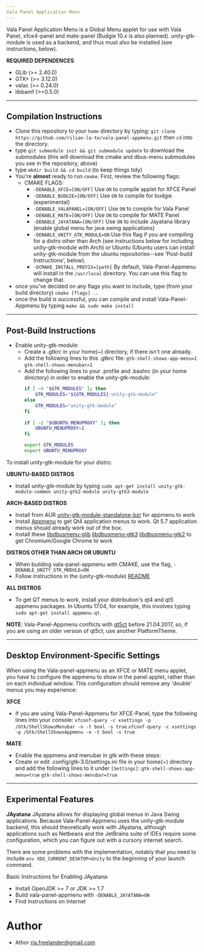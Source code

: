 ```yaml
---
Vala Panel Application Menu
---
```


Vala Panel Application Menu is a Global Menu applet for use with Vala Panel, xfce4-panel and mate-panel (Budgie 10.x is also planned). unity-gtk-module is used as a backend, and thus must also be installed (see instructions, below).

**REQUIRED DEPENDENCES**

 * GLib (>= 2.40.0)
 * GTK+ (>= 3.12.0)
 * valac (>= 0.24.0)
 * libbamf (>=0.5.0)
    
---
Compilation Instructions
---
  * Clone this repository to your `home` directory by typing:
  `git clone https://github.com/rilian-la-te/vala-panel-appmenu.git` then `cd` into the directory.
  * type `git submodule init && git submodule update` to download the submodules (this will download the cmake and dbus-menu submodules you see in the repository, above)
  * type `mkdir build && cd build` (to keep things tidy)
  * You're **almost** ready to run `cmake`. First, review the following flags:
    * CMAKE FLAGS:
      * `-DENABLE_XFCE=[ON/OFF]` Use `ON` to compile applet for XFCE Panel
      * `-DENABLE_BUDGIE=[ON/OFF]` Use `ON` to compile for budgie (experimental)
      * `-DENABLE_VALAPANEL=[ON/OFF]` Use `ON` to compile for Vala Panel
      * `-DENABLE_MATE=[ON/OFF]` Use `ON` to compile for MATE Panel
      * `-DENABLE_JAYATANA=[ON/OFF]` Use `ON` to include Jayatana library (enable global menu for java swing applications)
      * `-DENABLE_UNITY_GTK_MODULE=ON` Use this flag if you are compiling for a distro other than Arch (see instructions below for including unity-gtk-module with Arch) or Ubuntu (Ubuntu users can install unity-gtk-module from the ubuntu repositories--see 'Post-build Instructions', below).
      * `-DCMAKE_INSTALL_PREFIX=[path]` By default, Vala-Panel-Appmenu will install in the `/usr/local` directory. You can use this flag to change that.
  * once you've decided on any flags you want to include, type (from your build directory) `cmake [flags] ..`
  * once the build is successful, you can compile and install Vala-Panel-Appmenu by typing `make && sudo make install`
---
Post-Build Instructions
---
- Enable unity-gtk-module:
  - Create a .gtkrc in your home(~) directory, if there isn't one already.
  - Add the following lines to this .gtkrc file:
   `gtk-shell-shows-app-menu=1`
   `gtk-shell-shows-menubar=1`
  - Add the following lines to your .profile and .bashrc (in your home directory) in order to enable the unity-gtk-module:
    ```sh
    if [ -n "$GTK_MODULES" ]; then
        GTK_MODULES="${GTK_MODULES}:unity-gtk-module"
    else
        GTK_MODULES="unity-gtk-module"
    fi
 
    if [ -z "$UBUNTU_MENUPROXY" ]; then
        UBUNTU_MENUPROXY=1
    fi

    export GTK_MODULES
    export UBUNTU_MENUPROXY
    ```
  
To install unity-gtk-module for your distro:

 **UBUNTU-BASED DISTROS**
 - Install unity-gtk-module by typing `sudo apt-get install unity-gtk-module-common unity-gtk2-module unity-gtk3-module`

 **ARCH-BASED DISTROS**
 - Install from AUR [unity-gtk-module-standalone-bzr](https://aur.archlinux.org/packages/unity-gtk-module-standalone-bzr/) for appmenu to work
 - Install [Appmenu](https://aur.archlinux.org/packages/appmenu-qt/) to get Qt4 application menus to work. Qt 5.7 application menus should already work out of the box.
 - Install these [libdbusmenu-glib](https://aur.archlinux.org/packages/libdbusmenu-glib/) [libdbusmenu-gtk3](https://aur.archlinux.org/packages/libdbusmenu-gtk3/) [libdbusmenu-gtk2](https://aur.archlinux.org/packages/libdbusmenu-gtk2/) to get Chromium/Google Chrome to work

 **DISTROS OTHER THAN ARCH OR UBUNTU**
 - When building vala-panel-appmenu with CMAKE, use the flag, `-DENABLE_UNITY_GTK_MODULE=ON`
 - Follow instructions in the (unity-gtk-module) [README](unity-gtk-module/README.md)

**ALL DISTROS**
- To get QT menus to work, install your distribution's qt4 and qt5 appmenu packages. In Ubuntu 17.04, for example, this involves typing `sudo apt-get install appmenu-qt`.

**NOTE**: 
Vala-Panel-Appmenu conflicts with [qt5ct](https://sourceforge.net/p/qt5ct/tickets/34/) before 21.04.2017, so, if you are using an older version of qt5ct, use another PlatformTheme.

---
Desktop Environment-Specific Settings
---
When using the Vala-panel-appmenu as an XFCE or MATE menu applet, you have to configure the appmenu to show in the panel applet, rather than on each individual window. This configuration should remove any 'double' menus you may experience:

**XFCE**
- If you are using Vala-Panel-Appmenu for XFCE-Panel, type the following lines into your console:
`xfconf-query -c xsettings -p /Gtk/ShellShowsMenubar -n -t bool -s true`
`xfconf-query -c xsettings -p /Gtk/ShellShowsAppmenu -n -t bool -s true`

**MATE**
- Enable the appmenu and menubar in gtk with these steps:
 - Create or edit .config/gtk-3.0/settings.ini file in your home(~) directory and add the following lines to it under `[Settings]`:
  `gtk-shell-shows-app-menu=true`
  `gtk-shell-shows-menubar=true`

---
Experimental Features
---
**JAyatana**
JAyatana allows for displaying global menus in Java Swing applications. Because Vala-Panel-Appmenu uses the unity-gtk-module backend, this should theoretically work with JAyatana, although applications such as Netbeans and the JetBrains suite of IDEs require some configuration, which you can figure out with a cursory internet search.

There are some problems with the implementation, notably that you need to include `env XDG_CURRENT_DESKTOP=Unity` to the beginning of your launch command.

Basic Instructions for Enabling JAyatana:
* Install OpenJDK >= 7 or JDK >= 1.7
* Build vala-panel-appmenu with `-DENABLE_JAYATANA=ON`
* Find instructions on Internet

Author
===
 * Athor <ria.freelander@gmail.com>
